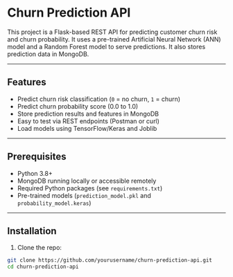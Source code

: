 # Churn Prediction API

This project is a Flask-based REST API for predicting customer churn risk and churn probability. It uses a pre-trained Artificial Neural Network (ANN) model and a Random Forest model to serve predictions. It also stores prediction data in MongoDB.

---

## Features

- Predict churn risk classification (`0` = no churn, `1` = churn)
- Predict churn probability score (0.0 to 1.0)
- Store prediction results and features in MongoDB
- Easy to test via REST endpoints (Postman or curl)
- Load models using TensorFlow/Keras and Joblib

---

## Prerequisites

- Python 3.8+
- MongoDB running locally or accessible remotely
- Required Python packages (see `requirements.txt`)
- Pre-trained models (`prediction_model.pkl` and `probability_model.keras`)

---

## Installation

1. Clone the repo:

```bash
git clone https://github.com/yourusername/churn-prediction-api.git
cd churn-prediction-api
